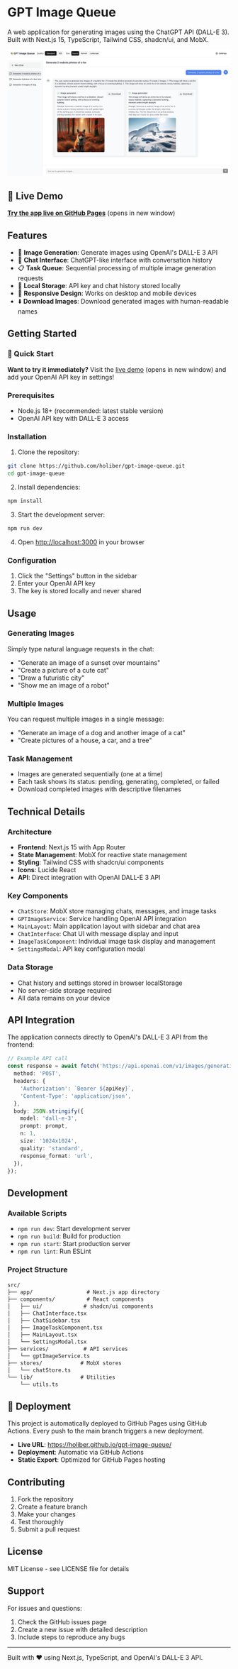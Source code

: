 # GPT Image Queue

A web application for generating images using the ChatGPT API (DALL-E 3). Built with Next.js 15, TypeScript, Tailwind CSS, shadcn/ui, and MobX.

![GPT Image Queue Screenshot](./public/screenshot.png)

## 🚀 Live Demo

**[Try the app live on GitHub Pages](https://holiber.github.io/gpt-image-queue/)** (opens in new window)

## Features

- 🎨 **Image Generation**: Generate images using OpenAI's DALL-E 3 API
- 💬 **Chat Interface**: ChatGPT-like interface with conversation history
- 📋 **Task Queue**: Sequential processing of multiple image generation requests
- 💾 **Local Storage**: API key and chat history stored locally
- 📱 **Responsive Design**: Works on desktop and mobile devices
- ⬇️ **Download Images**: Download generated images with human-readable names

## Getting Started

### 🎯 Quick Start

**Want to try it immediately?** Visit the [live demo](https://holiber.github.io/gpt-image-queue/) (opens in new window) and add your OpenAI API key in settings!

### Prerequisites

- Node.js 18+ (recommended: latest stable version)
- OpenAI API key with DALL-E 3 access

### Installation

1. Clone the repository:
```bash
git clone https://github.com/holiber/gpt-image-queue.git
cd gpt-image-queue
```

2. Install dependencies:
```bash
npm install
```

3. Start the development server:
```bash
npm run dev
```

4. Open [http://localhost:3000](http://localhost:3000) in your browser

### Configuration

1. Click the "Settings" button in the sidebar
2. Enter your OpenAI API key
3. The key is stored locally and never shared

## Usage

### Generating Images

Simply type natural language requests in the chat:

- "Generate an image of a sunset over mountains"
- "Create a picture of a cute cat"
- "Draw a futuristic city"
- "Show me an image of a robot"

### Multiple Images

You can request multiple images in a single message:

- "Generate an image of a dog and another image of a cat"
- "Create pictures of a house, a car, and a tree"

### Task Management

- Images are generated sequentially (one at a time)
- Each task shows its status: pending, generating, completed, or failed
- Download completed images with descriptive filenames

## Technical Details

### Architecture

- **Frontend**: Next.js 15 with App Router
- **State Management**: MobX for reactive state management
- **Styling**: Tailwind CSS with shadcn/ui components
- **Icons**: Lucide React
- **API**: Direct integration with OpenAI DALL-E 3 API

### Key Components

- `ChatStore`: MobX store managing chats, messages, and image tasks
- `GPTImageService`: Service handling OpenAI API integration
- `MainLayout`: Main application layout with sidebar and chat area
- `ChatInterface`: Chat UI with message display and input
- `ImageTaskComponent`: Individual image task display and management
- `SettingsModal`: API key configuration modal

### Data Storage

- Chat history and settings stored in browser localStorage
- No server-side storage required
- All data remains on your device

## API Integration

The application connects directly to OpenAI's DALL-E 3 API from the frontend:

```typescript
// Example API call
const response = await fetch('https://api.openai.com/v1/images/generations', {
  method: 'POST',
  headers: {
    'Authorization': `Bearer ${apiKey}`,
    'Content-Type': 'application/json',
  },
  body: JSON.stringify({
    model: 'dall-e-3',
    prompt: prompt,
    n: 1,
    size: '1024x1024',
    quality: 'standard',
    response_format: 'url',
  }),
});
```

## Development

### Available Scripts

- `npm run dev`: Start development server
- `npm run build`: Build for production
- `npm run start`: Start production server
- `npm run lint`: Run ESLint

### Project Structure

```
src/
├── app/                 # Next.js app directory
├── components/          # React components
│   ├── ui/             # shadcn/ui components
│   ├── ChatInterface.tsx
│   ├── ChatSidebar.tsx
│   ├── ImageTaskComponent.tsx
│   ├── MainLayout.tsx
│   └── SettingsModal.tsx
├── services/           # API services
│   └── gptImageService.ts
├── stores/            # MobX stores
│   └── chatStore.ts
└── lib/               # Utilities
    └── utils.ts
```

## 🚀 Deployment

This project is automatically deployed to GitHub Pages using GitHub Actions. Every push to the main branch triggers a new deployment.

- **Live URL**: https://holiber.github.io/gpt-image-queue/
- **Deployment**: Automatic via GitHub Actions
- **Static Export**: Optimized for GitHub Pages hosting

## Contributing

1. Fork the repository
2. Create a feature branch
3. Make your changes
4. Test thoroughly
5. Submit a pull request

## License

MIT License - see LICENSE file for details

## Support

For issues and questions:
1. Check the GitHub issues page
2. Create a new issue with detailed description
3. Include steps to reproduce any bugs

---

Built with ❤️ using Next.js, TypeScript, and OpenAI's DALL-E 3 API.
